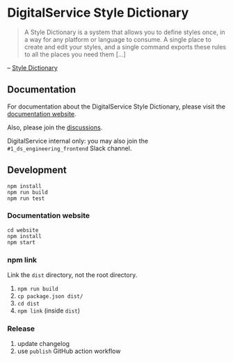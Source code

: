 # DigitalService Style Dictionary

> A Style Dictionary is a system that allows you to define styles once, in a way for any platform or language to consume. A single place to create and edit your styles, and a single command exports these rules to all the places you need them […]

– [Style Dictionary](https://amzn.github.io/style-dictionary/)

## Documentation

For documentation about the DigitalService Style Dictionary, please visit the [documentation website](https://digitalservicebund.github.io/style-dictionary/).

Also, please join the [discussions](https://github.com/digitalservicebund/style-dictionary/discussions).

DigitalService internal only: you may also join the `#1_ds_engineering_frontend` Slack channel.

## Development

```
npm install
npm run build
npm run test
```

### Documentation website

```
cd website
npm install
npm start
```

### npm link

Link the `dist` directory, not the root directory.

1. `npm run build`
2. `cp package.json dist/`
3. `cd dist`
4. `npm link` (inside `dist`)

### Release

1. update changelog
2. use `publish` GitHub action workflow
